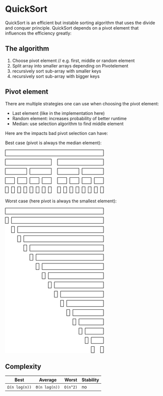 # QuickSort
QuickSort is an efficient but instable sorting algorithm that uses the divide and conquer principle.
QuickSort depends on a pivot element that influences the efficiency greatly:

## The algorithm
1. Choose pivot element // e.g. first, middle or random element
2. Split array into smaller arrays depending on Pivotelement
3. recursively sort sub-array with smaller keys
3. recursively sort sub-array with bigger keys

## Pivot element
There are multiple strategies one can use when choosing the pivot element:

- Last element (like in the implementation here)
- Random element: increases probability of better runtime
- Median: use selection algorithm to find middle element

Here are the impacts bad pivot selection can have:

Best case (pivot is always the median element):

![](../../../../docs/QuickSortBestCase.png)

Worst case (here pivot is always the smallest element):

![](../../../../docs/QuickSortWorstCase.png)

## Complexity

| Best | Average | Worst | Stability |
|----|----|----|----|
| `Ω(n log(n))` | `Θ(n log(n))` | `O(n^2)` | no |
